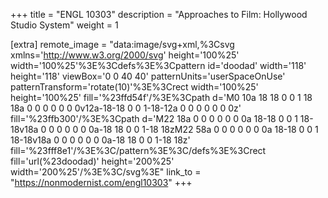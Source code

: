 +++
title = "ENGL 10303"
description = "Approaches to Film: Hollywood Studio System"
weight = 1

[extra]
remote_image = "data:image/svg+xml,%3Csvg xmlns='http://www.w3.org/2000/svg' height='100%25' width='100%25'%3E%3Cdefs%3E%3Cpattern id='doodad' width='118' height='118' viewBox='0 0 40 40' patternUnits='userSpaceOnUse' patternTransform='rotate(10)'%3E%3Crect width='100%25' height='100%25' fill='%23ffd54f'/%3E%3Cpath d='M0 10a 18 18 0 0 1 18 18a 0 0 0 0 0 0 0v12a-18-18 0 0 1-18-12a 0 0 0 0 0 0 0z' fill='%23ffb300'/%3E%3Cpath d='M22 18a 0 0 0 0 0 0 0a 18-18 0 0 1 18-18v18a 0 0 0 0 0 0 0a-18 18 0 0 1-18 18zM22 58a 0 0 0 0 0 0 0a 18-18 0 0 1 18-18v18a 0 0 0 0 0 0 0a-18 18 0 0 1-18 18z' fill='%23fff8e1'/%3E%3C/pattern%3E%3C/defs%3E%3Crect fill='url(%23doodad)' height='200%25' width='200%25'/%3E%3C/svg%3E"
link_to = "https://nonmodernist.com/engl10303"
+++
